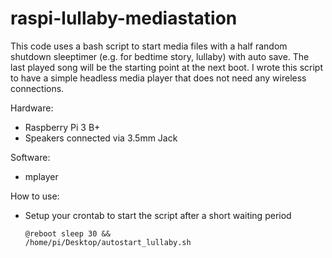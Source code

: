 # raspi-lullaby-mediastation
This code uses a bash script to start media files with a half random shutdown sleeptimer (e.g. for bedtime story, lullaby) with auto save. The last played song will be the starting point at the next boot. I wrote this script to have a simple headless media player that does not need any wireless connections.

Hardware:
  * Raspberry Pi 3 B+
  * Speakers connected via  3.5mm Jack

Software:
  * mplayer

How to use:
  * Setup your crontab to start the script after a short waiting period
    
    <code>@reboot sleep 30 && /home/pi/Desktop/autostart_lullaby.sh</code>
